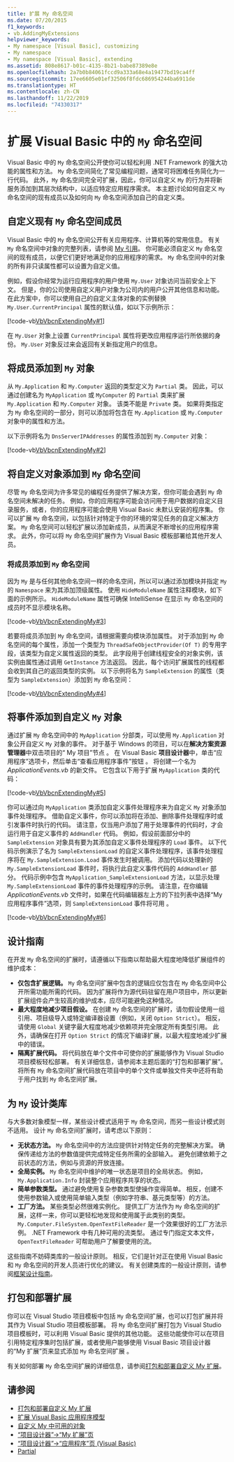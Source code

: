 ```yaml
---
title: 扩展 My 命名空间
ms.date: 07/20/2015
f1_keywords:
- vb.AddingMyExtensions
helpviewer_keywords:
- My namespace [Visual Basic], customizing
- My namespace
- My namespace [Visual Basic], extending
ms.assetid: 808e8617-b01c-4135-8b21-babe87389e8e
ms.openlocfilehash: 2a7b0b84061fccd9a333a68e4a19477bd19ca4ff
ms.sourcegitcommit: 17ee6605e01ef32506f8fdc686954244ba6911de
ms.translationtype: HT
ms.contentlocale: zh-CN
ms.lasthandoff: 11/22/2019
ms.locfileid: "74330317"
---
```

# <a name="extending-the-my-namespace-in-visual-basic"></a>扩展 Visual Basic 中的 `My` 命名空间

Visual Basic 中的 `My` 命名空间公开使你可以轻松利用 .NET Framework 的强大功能的属性和方法。 `My` 命名空间简化了常见编程问题，通常可将困难任务简化为一行代码。 此外，`My` 命名空间完全可扩展，因此，你可以自定义 `My` 的行为并将新服务添加到其层次结构中，以适应特定应用程序需求。 本主题讨论如何自定义 `My` 命名空间的现有成员以及如何向 `My` 命名空间添加自己的自定义类。

## <a name="customizing-existing-my-namespace-members"></a>自定义现有 `My` 命名空间成员

Visual Basic 中的 `My` 命名空间公开有关应用程序、计算机等的常用信息。 有关 `My` 命名空间中对象的完整列表，请参阅 [My 引用](../../language-reference/keywords/my-reference.md)。 你可能必须自定义 `My` 命名空间的现有成员，以便它们更好地满足你的应用程序的需求。 `My` 命名空间中的对象的所有非只读属性都可以设置为自定义值。

例如，假设你经常为运行应用程序的用户使用 `My.User` 对象访问当前安全上下文。 但是，你的公司使用自定义用户对象为公司内的用户公开其他信息和功能。 在此方案中，你可以使用自己的自定义主体对象的实例替换 `My.User.CurrentPrincipal` 属性的默认值，如以下示例所示：

[!code-vb[VbVbcnExtendingMy#1](~/samples/snippets/visualbasic/VS_Snippets_VBCSharp/VbVbcnExtendingMy/VB/Class1.vb#1)]

在 `My.User` 对象上设置 `CurrentPrincipal` 属性将更改应用程序运行所依据的身份。 `My.User` 对象反过来会返回有关新指定用户的信息。
  
## <a name="adding-members-to-my-objects"></a>将成员添加到 `My` 对象

从 `My.Application` 和 `My.Computer` 返回的类型定义为 `Partial` 类。 因此，可以通过创建名为 `MyApplication` 或 `MyComputer` 的 `Partial` 类来扩展 `My.Application` 和 `My.Computer` 对象。 该类不能是 `Private` 类。 如果将类指定为 `My` 命名空间的一部分，则可以添加将包含在 `My.Application` 或 `My.Computer` 对象中的属性和方法。

以下示例将名为 `DnsServerIPAddresses` 的属性添加到 `My.Computer` 对象：

[!code-vb[VbVbcnExtendingMy#2](~/samples/snippets/visualbasic/VS_Snippets_VBCSharp/VbVbcnExtendingMy/VB/Class2.vb#2)]

## <a name="adding-custom-objects-to-the-my-namespace"></a>将自定义对象添加到 `My` 命名空间

尽管 `My` 命名空间为许多常见的编程任务提供了解决方案，但你可能会遇到 `My` 命名空间未解决的任务。 例如，你的应用程序可能会访问用于用户数据的自定义目录服务，或者，你的应用程序可能会使用 Visual Basic 未默认安装的程序集。 你可以扩展 `My` 命名空间，以包括针对特定于你的环境的常见任务的自定义解决方案。 `My` 命名空间可以轻松扩展以添加新成员，从而满足不断增长的应用程序需求。 此外，你可以将 `My` 命名空间扩展作为 Visual Basic 模板部署给其他开发人员。
  
### <a name="adding-members-to-the-my-namespace"></a>将成员添加到 `My` 命名空间

因为 `My` 是与任何其他命名空间一样的命名空间，所以可以通过添加模块并指定 `My` 的 `Namespace` 来为其添加顶级属性。 使用 `HideModuleName` 属性注释模块，如下面的示例所示。 `HideModuleName` 属性可确保 IntelliSense 在显示 `My` 命名空间的成员时不显示模块名称。

[!code-vb[VbVbcnExtendingMy#3](~/samples/snippets/visualbasic/VS_Snippets_VBCSharp/VbVbcnExtendingMy/VB/Class1.vb#3)]

若要将成员添加到 `My` 命名空间，请根据需要向模块添加属性。 对于添加到 `My` 命名空间的每个属性，添加一个类型为 `ThreadSafeObjectProvider(Of T)` 的专用字段，该类型为自定义属性返回的类型。 此字段用于创建线程安全的对象实例，该实例由属性通过调用 `GetInstance` 方法返回。 因此，每个访问扩展属性的线程都会收到其自己的返回类型的实例。 以下示例将名为 `SampleExtension` 的属性（类型为 `SampleExtension`）添加到 `My` 命名空间：

[!code-vb[VbVbcnExtendingMy#4](~/samples/snippets/visualbasic/VS_Snippets_VBCSharp/VbVbcnExtendingMy/VB/Class1.vb#4)]

## <a name="adding-events-to-custom-my-objects"></a>将事件添加到自定义 `My` 对象

通过扩展 `My` 命名空间中的 `MyApplication` 分部类，可以使用 `My.Application` 对象公开自定义 `My` 对象的事件。 对于基于 Windows 的项目，可以在**解决方案资源管理器**中双击项目的“ My 项目”节点  。 在 Visual Basic **项目设计器**中，单击“应用程序”选项卡，然后单击“查看应用程序事件”按钮   。 将创建一个名为 *ApplicationEvents.vb* 的新文件。 它包含以下用于扩展 `MyApplication` 类的代码：

[!code-vb[VbVbcnExtendingMy#5](~/samples/snippets/visualbasic/VS_Snippets_VBCSharp/VbVbcnExtendingMy/VB/Class1.vb#5)]

你可以通过向 `MyApplication` 类添加自定义事件处理程序来为自定义 `My` 对象添加事件处理程序。 借助自定义事件，你可以添加将在添加、删除事件处理程序时或引发事件时执行的代码。 请注意，仅当用户添加了用于处理事件的代码时，才会运行用于自定义事件的 `AddHandler` 代码。 例如，假设前面部分中的 `SampleExtension` 对象具有要为其添加自定义事件处理程序的 `Load` 事件。 以下代码示例演示了名为 `SampleExtensionLoad` 的自定义事件处理程序，该事件处理程序将在 `My.SampleExtension.Load` 事件发生时被调用。 添加代码以处理新的 `My.SampleExtensionLoad` 事件时，将执行此自定义事件代码的 `AddHandler` 部分。 代码示例中包含 `MyApplication_SampleExtensionLoad` 方法，以显示处理 `My.SampleExtensionLoad` 事件的事件处理程序的示例。 请注意，在你编辑 *ApplicationEvents.vb* 文件时，如果在代码编辑器左上方的下拉列表中选择“My 应用程序事件”选项，则 `SampleExtensionLoad` 事件将可用  。

[!code-vb[VbVbcnExtendingMy#6](~/samples/snippets/visualbasic/VS_Snippets_VBCSharp/VbVbcnExtendingMy/VB/Class1.vb#6)]

## <a name="design-guidelines"></a>设计指南

在开发 `My` 命名空间的扩展时，请遵循以下指南以帮助最大程度地降低扩展组件的维护成本：

- **仅包含扩展逻辑。** `My` 命名空间扩展中包含的逻辑应仅包含在 `My` 命名空间中公开所需功能所需的代码。 因为扩展将作为源代码驻留在用户项目中，所以更新扩展组件会产生较高的维护成本，应尽可能避免这种情况。
- **最大程度地减少项目假设。** 在创建 `My` 命名空间的扩展时，请勿假设使用一组引用、项目级导入或特定编译器设置（例如，关闭 `Option Strict`）。 相反，请使用 `Global` 关键字最大程度地减少依赖项并完全限定所有类型引用。 此外，请确保在打开 `Option Strict` 的情况下编译扩展，以最大程度地减少扩展中的错误。
- **隔离扩展代码。** 将代码放在单个文件中可使你的扩展能够作为 Visual Studio 项目模板轻松部署。 有关详细信息，请参阅本主题后面的“打包和部署扩展”。 将所有 `My` 命名空间扩展代码放在项目中的单个文件或单独文件夹中还将有助于用户找到 `My` 命名空间扩展。

## <a name="designing-class-libraries-for-my"></a>为 `My` 设计类库

与大多数对象模型一样，某些设计模式适用于 `My` 命名空间，而另一些设计模式则不适用。 设计 `My` 命名空间扩展时，请考虑以下原则：

- **无状态方法。** `My` 命名空间中的方法应提供针对特定任务的完整解决方案。 确保传递给方法的参数值提供完成特定任务所需的全部输入。 避免创建依赖于之前状态的方法，例如与资源的开放连接。
- **全局实例。** `My` 命名空间中维护的唯一状态是项目的全局状态。 例如，`My.Application.Info` 封装整个应用程序共享的状态。
- **简单参数类型。** 通过避免使用复杂参数类型使操作变得简单。 相反，创建不使用参数输入或使用简单输入类型（例如字符串、基元类型等）的方法。
- **工厂方法。** 某些类型必然很难实例化。 提供工厂方法作为 `My` 命名空间的扩展，这样一来，你可以更轻松地发现和使用属于此类别的类型。 `My.Computer.FileSystem.OpenTextFileReader` 是一个效果很好的工厂方法示例。 .NET Framework 中有几种可用的流类型。 通过专门指定文本文件，`OpenTextFileReader` 可帮助用户了解要使用的流。

这些指南不妨碍类库的一般设计原则。 相反，它们是针对正在使用 Visual Basic 和 `My` 命名空间的开发人员进行优化的建议。 有关创建类库的一般设计原则，请参阅[框架设计指南](../../../standard/design-guidelines/index.md)。

## <a name="packaging-and-deploying-extensions"></a>打包和部署扩展

你可以在 Visual Studio 项目模板中包括 `My` 命名空间扩展，也可以打包扩展并将其作为 Visual Studio 项目模板部署。 将 `My` 命名空间扩展打包为 Visual Studio 项目模板时，可以利用 Visual Basic 提供的其他功能。 这些功能使你可以在项目引用特定程序集时包括扩展，或者使用户能够使用 Visual Basic 项目设计器的“My 扩展”页来显式添加 `My` 命名空间扩展  。

有关如何部署 `My` 命名空间扩展的详细信息，请参阅[打包和部署自定义 My 扩展](packaging-and-deploying-custom-my-extensions.md)。

## <a name="see-also"></a>请参阅

- [打包和部署自定义 My 扩展](packaging-and-deploying-custom-my-extensions.md)
- [扩展 Visual Basic 应用程序模型](extending-the-visual-basic-application-model.md)
- [自定义 My 中可用的对象](customizing-which-objects-are-available-in-my.md)
- [“项目设计器”->“My 扩展”页](/visualstudio/ide/reference/my-extensions-page-project-designer-visual-basic)
- [“项目设计器”->“应用程序”页 (Visual Basic)](/visualstudio/ide/reference/application-page-project-designer-visual-basic)
- [Partial](../../language-reference/modifiers/partial.md)
